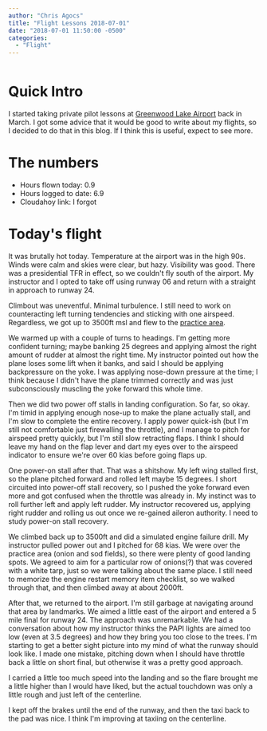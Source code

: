 ```yaml
---
author: "Chris Agocs"
title: "Flight Lessons 2018-07-01"
date: "2018-07-01 11:50:00 -0500"
categories:
  - "Flight"
---
```


<a href="https://agocs.smugmug.com/Other/Misc/i-t2G6prH/A"><img src="https://photos.smugmug.com/Other/Misc/i-t2G6prH/0/77a4d241/XL/IMG_20180506_120737-L.jpg" alt=""></a>

# Quick Intro

I started taking private pilot lessons at [Greenwood Lake Airport](http://www.greenwoodlakeairport.com/id2.html)
back in March. I got some advice that it would be good to write about my flights,
so I decided to do that in this blog. If I think this is useful, expect to see more.

<!--more-->

# The numbers

- Hours flown today: 0.9
- Hours logged to date: 6.9
- Cloudahoy link: I forgot

# Today's flight

It was brutally hot today. Temperature at the airport was in the high 90s. Winds
were calm and skies were clear, but hazy. Visibility was good. There was a 
presidential TFR in effect, so we couldn't fly south of the airport. My 
instructor and I opted to take off using runway 06 and return with a straight
in approach to runway 24. 

Climbout was uneventful. Minimal turbulence. I still need to work on counteracting
left turning tendencies and sticking with one airspeed. Regardless, we got up to 
3500ft msl and flew to the [practice area](https://skyvector.com/?ll=41.310101797484535,-74.474807732695&chart=301&zoom=1).

We warmed up with a couple of turns to headings. I'm getting more confident 
turning; maybe banking 25 degrees and applying almost the right amount of rudder
at almost the right time. My instructor pointed out how
the plane loses some lift when it banks, and said I should be applying backpressure
on the yoke. I was applying nose-down pressure at the time; I think because I
didn't have the plane trimmed correctly and was just subconsciously muscling 
the yoke forward this whole time. 

Then we did two power off stalls in landing configuration. So far, so okay. I'm
timid in applying enough nose-up to make the plane actually stall, and I'm slow
to complete the entire recovery. I apply power quick-ish (but I'm still not 
comfortable just firewalling the throttle), and I manage to pitch for airspeed 
pretty quickly, but I'm still slow retracting flaps. I think I should leave my
hand on the flap lever and dart my eyes over to the airspeed indicator to ensure
we're over 60 kias before going flaps up.

One power-on stall after that. That was a shitshow. My left wing stalled first,
so the plane pitched forward and rolled left maybe 15 degrees. I short circuited
into power-off stall recovery, so I pushed the yoke forward even more and got
confused when the throttle was already in. My instinct was to roll further left
and apply left rudder. My instructor recovered us, applying right rudder and 
rolling us out once we re-gained aileron authority. I need to study power-on
stall recovery.

We climbed back up to 3500ft and did a simulated engine failure drill. My 
instructor pulled power out and I pitched for 68 kias. We were over the 
practice area (onion and sod fields), so there were plenty of good landing spots.
We agreed to aim for a particular row of onions(?) that was covered with a white
tarp, just so we were talking about the same place. I still need to memorize the
engine restart memory item checklist, so we walked through that, and then climbed
away at about 2000ft. 

After that, we returned to the airport. I'm still garbage at navigating around
that area by landmarks. We aimed a little east of the airport and entered a 5 
mile final for runway 24. The approach was unremarkable. We had a conversation
about how my instructor thinks the PAPI lights are aimed too low (even at 3.5
degrees) and how they bring you too close to the trees. I'm starting to get a
better sight picture into my mind of what the runway should look like. I made
one mistake, pitching down when I should have throttle back a little on short 
final, but otherwise it was a pretty good approach. 

I carried a little too much speed into the landing and so the flare brought me 
a little higher than I would have liked, but the actual touchdown was only a 
little rough and just left of the centerline. 

I kept off the brakes until the end of the runway, and then the
taxi back to the pad was nice. I think I'm improving at taxiing on the centerline.


